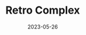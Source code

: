 ---
title: Retro Complex
image: https://pbs.twimg.com/media/FxDgcLjacAA_uBv?format=jpg&name=medium
date: 2023-05-26
link: https://twitter.com/Stellazium/status/1662097505700687872
---